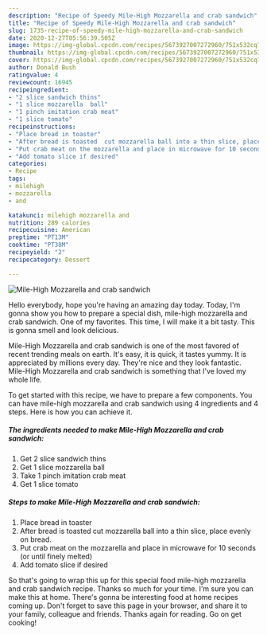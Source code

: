 ```yaml
---
description: "Recipe of Speedy Mile-High Mozzarella and crab sandwich"
title: "Recipe of Speedy Mile-High Mozzarella and crab sandwich"
slug: 1735-recipe-of-speedy-mile-high-mozzarella-and-crab-sandwich
date: 2020-12-27T05:56:39.505Z
image: https://img-global.cpcdn.com/recipes/5673927007272960/751x532cq70/mile-high-mozzarella-and-crab-sandwich-recipe-main-photo.jpg
thumbnail: https://img-global.cpcdn.com/recipes/5673927007272960/751x532cq70/mile-high-mozzarella-and-crab-sandwich-recipe-main-photo.jpg
cover: https://img-global.cpcdn.com/recipes/5673927007272960/751x532cq70/mile-high-mozzarella-and-crab-sandwich-recipe-main-photo.jpg
author: Donald Bush
ratingvalue: 4
reviewcount: 16945
recipeingredient:
- "2 slice sandwich thins"
- "1 slice mozzarella  ball"
- "1 pinch imitation crab meat"
- "1 slice tomato"
recipeinstructions:
- "Place bread in toaster"
- "After bread is toasted  cut mozzarella ball into a thin slice, place evenly on bread."
- "Put crab meat on the mozzarella and place in microwave for 10 seconds (or until finely melted)"
- "Add tomato slice if desired"
categories:
- Recipe
tags:
- milehigh
- mozzarella
- and

katakunci: milehigh mozzarella and 
nutrition: 289 calories
recipecuisine: American
preptime: "PT13M"
cooktime: "PT38M"
recipeyield: "2"
recipecategory: Dessert

---
```



![Mile-High Mozzarella and crab sandwich](https://img-global.cpcdn.com/recipes/5673927007272960/751x532cq70/mile-high-mozzarella-and-crab-sandwich-recipe-main-photo.jpg)

Hello everybody, hope you're having an amazing day today. Today, I'm gonna show you how to prepare a special dish, mile-high mozzarella and crab sandwich. One of my favorites. This time, I will make it a bit tasty. This is gonna smell and look delicious.

Mile-High Mozzarella and crab sandwich is one of the most favored of recent trending meals on earth. It's easy, it is quick, it tastes yummy. It is appreciated by millions every day. They're nice and they look fantastic. Mile-High Mozzarella and crab sandwich is something that I've loved my whole life.




To get started with this recipe, we have to prepare a few components. You can have mile-high mozzarella and crab sandwich using 4 ingredients and 4 steps. Here is how you can achieve it.

<!--inarticleads1-->

##### The ingredients needed to make Mile-High Mozzarella and crab sandwich:

1. Get 2 slice sandwich thins
1. Get 1 slice mozzarella  ball
1. Take 1 pinch imitation crab meat
1. Get 1 slice tomato




<!--inarticleads2-->

##### Steps to make Mile-High Mozzarella and crab sandwich:

1. Place bread in toaster
1. After bread is toasted  cut mozzarella ball into a thin slice, place evenly on bread.
1. Put crab meat on the mozzarella and place in microwave for 10 seconds (or until finely melted)
1. Add tomato slice if desired




So that's going to wrap this up for this special food mile-high mozzarella and crab sandwich recipe. Thanks so much for your time. I'm sure you can make this at home. There's gonna be interesting food at home recipes coming up. Don't forget to save this page in your browser, and share it to your family, colleague and friends. Thanks again for reading. Go on get cooking!
